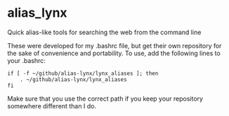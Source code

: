 # alias_lynx
Quick alias-like tools for searching the web from the command line

These were developed for my .bashrc file, but get their own repository for the sake of convenience and portability. To use, add the following lines to your .bashrc:

```
if [ -f ~/github/alias-lynx/lynx_aliases ]; then
    . ~/github/alias-lynx/lynx_aliases
fi
```

Make sure that you use the correct path if you keep your repository somewhere different than I do.
